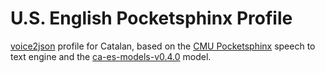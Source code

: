 # U.S. English Pocketsphinx Profile

[voice2json](https://github.com/synesthesiam/voice2json) profile for Catalan, based on the [CMU Pocketsphinx](https://github.com/cmusphinx/pocketsphinx) speech to text engine and the [ca-es-models-v0.4.0](https://sourceforge.net/projects/cmusphinx/files/Acoustic%20and%20Language%20Models/Catalan/) model.
